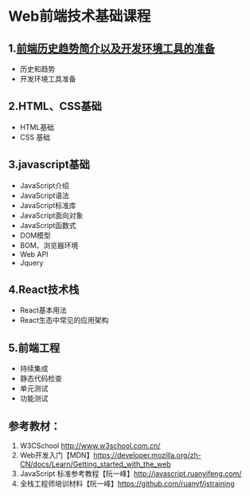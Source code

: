 # Web前端技术基础课程
## 1.[前端历史趋势简介以及开发环境工具的准备](./lession01/lession01.md)
- 历史和趋势
- 开发环境工具准备

## 2.HTML、CSS基础
- HTML基础 
- CSS 基础

## 3.javascript基础
- JavaScript介绍
- JavaScript语法
- JavaScript标准库
- JavaScript面向对象
- JavaScript函数式
- DOM模型
- BOM、浏览器环境
- Web API
- Jquery

## 4.React技术栈
- React基本用法
- React生态中常见的应用架构

## 5.前端工程
- 持续集成
- 静态代码检查
- 单元测试
- 功能测试

## 参考教材：
1. W3CSchool http://www.w3school.com.cn/
2. Web开发入门【MDN】https://developer.mozilla.org/zh-CN/docs/Learn/Getting_started_with_the_web
3. JavaScript 标准参考教程【阮一峰】http://javascript.ruanyifeng.com/
4. 全栈工程师培训材料【阮一峰】https://github.com/ruanyf/jstraining
